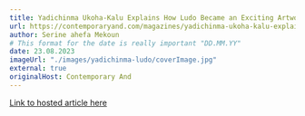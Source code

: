 ```yaml
---
title: Yadichinma Ukoha-Kalu Explains How Ludo Became an Exciting Artwork
url: https://contemporaryand.com/magazines/yadichinma-ukoha-kalu-explains-how-ludo-became-an-exciting-artwork/
author: Serine ahefa Mekoun
# This format for the date is really important "DD.MM.YY"
date: 23.08.2023
imageUrl: "./images/yadichinma-ludo/coverImage.jpg"
external: true
originalHost: Contemporary And
---
```


[Link to hosted article here](https://contemporaryand.com/magazines/yadichinma-ukoha-kalu-explains-how-ludo-became-an-exciting-artwork/)